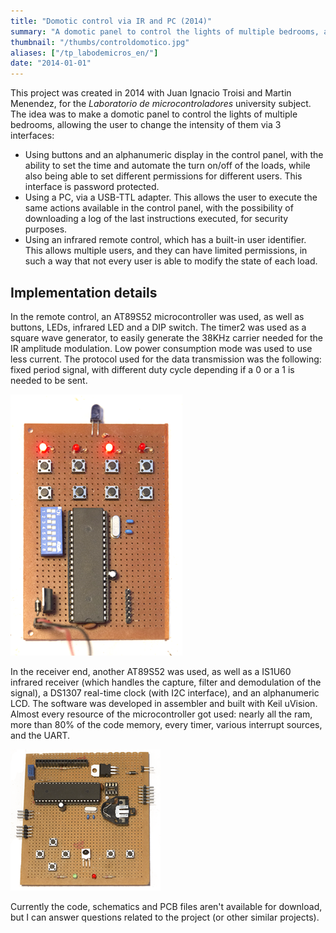 ```yaml
---
title: "Domotic control via IR and PC (2014)"
summary: "A domotic panel to control the lights of multiple bedrooms, allowing the user to change the intensity of them via 3 interfaces. This project was created with Juan Ignacio Troisi and Martin Menendez, for the university subject Laboratorio de microcontroladores."
thumbnail: "/thumbs/controldomotico.jpg"
aliases: ["/tp_labodemicros_en/"]
date: "2014-01-01"
---
```


This project was created in 2014 with Juan Ignacio Troisi and Martin Menendez, for the *Laboratorio de microcontroladores* university subject. The idea was to make a domotic panel to control the lights of multiple bedrooms, allowing the user to change the intensity of them via 3 interfaces:

* Using buttons and an alphanumeric display in the control panel, with the ability to set the time and automate the turn on/off of the loads, while also being able to set different permissions for different users. This interface is password protected.
* Using a PC, via a USB-TTL adapter. This allows the user to execute the same actions available in the control panel, with the possibility of downloading a log of the last instructions executed, for security purposes.
* Using an infrared remote control, which has a built-in user identifier. This allows multiple users, and they can have limited permissions, in such a way that not every user is able to modify the state of each load.

## Implementation details
In the remote control, an AT89S52 microcontroller was used, as well as buttons, LEDs, infrared LED and a DIP switch. The timer2 was used as a square wave generator, to easily generate the 38KHz carrier needed for the IR amplitude modulation. Low power consumption mode was used to use less current. The protocol used for the data transmission was the following: fixed period signal, with different duty cycle depending if a 0 or a 1 is needed to be sent.

![Domotic control transmitter](/images/ldm_transmisor.png)

In the receiver end, another AT89S52 was used, as well as a IS1U60 infrared receiver (which handles the capture, filter and demodulation of the signal), a DS1307 real-time clock (with I2C interface), and an alphanumeric LCD. The software was developed in assembler and built with Keil uVision. Almost every resource of the microcontroller got used: nearly all the ram, more than 80% of the code memory, every timer, various interrupt sources, and the UART.

![Domotic control panel](/images/ldm_receptor.png)

Currently the code, schematics and PCB files aren't available for download, but I can answer questions related to the project (or other similar projects).
